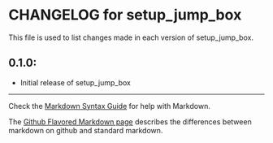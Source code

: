 # CHANGELOG for setup_jump_box

This file is used to list changes made in each version of setup_jump_box.

## 0.1.0:

* Initial release of setup_jump_box

- - -
Check the [Markdown Syntax Guide](http://daringfireball.net/projects/markdown/syntax) for help with Markdown.

The [Github Flavored Markdown page](http://github.github.com/github-flavored-markdown/) describes the differences between markdown on github and standard markdown.
